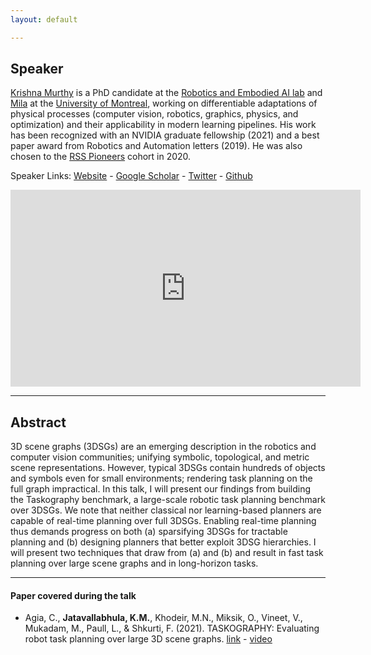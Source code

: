 ```yaml
---
layout: default

---
```


## Speaker

[Krishna Murthy](https://krrish94.github.io/) is a PhD candidate at the [Robotics and Embodied AI lab](https://montrealrobotics.ca/) and [Mila](https://mila.quebec/en) at the [University of Montreal](https://umontreal.ca/en), working on differentiable adaptations of physical processes (computer vision, robotics, graphics, physics, and optimization) and their applicability in modern learning pipelines. His work has been recognized with an NVIDIA graduate fellowship (2021) and a best paper award from Robotics and Automation letters (2019). He was also chosen to the [RSS Pioneers](https://sites.google.com/view/rsspioneers2020/home) cohort in 2020.

Speaker Links: [Website](https://krrish94.github.io/) - [Google Scholar](https://scholar.google.co.uk/citations?user=kcr8134AAAAJ) - [Twitter](https://twitter.com/_krishna_murthy) - [Github](https://github.com/krrish94)

<iframe width="560" height="315" src="https://www.youtube.com/embed/HaBYEvd_7so" title="YouTube video player" frameborder="0" allow="accelerometer; autoplay; clipboard-write; encrypted-media; gyroscope; picture-in-picture" allowfullscreen></iframe>

---

## Abstract

3D scene graphs (3DSGs) are an emerging description in the robotics and computer vision communities; unifying symbolic, topological, and metric scene representations. However, typical 3DSGs contain hundreds of objects and symbols even for small environments; rendering task planning on the full graph impractical. In this talk, I will present our findings from building the Taskography benchmark, a large-scale robotic task planning benchmark over 3DSGs. We note that neither classical nor learning-based planners are capable of real-time planning over full 3DSGs. Enabling real-time planning thus demands progress on both (a) sparsifying 3DSGs for tractable planning and (b) designing planners that better exploit 3DSG hierarchies. I will present two techniques that draw from (a) and (b) and result in fast task planning over large scene graphs and in long-horizon tasks.

---

#### Paper covered during the talk

* Agia, C., **Jatavallabhula, K.M.**, Khodeir, M.N., Miksik, O., Vineet, V., Mukadam, M., Paull, L., & Shkurti, F. (2021). TASKOGRAPHY: Evaluating robot task planning over large 3D scene graphs. [link](https://taskography.github.io/) - [video](https://www.youtube.com/watch?v=mM4v5hP4LdA)
